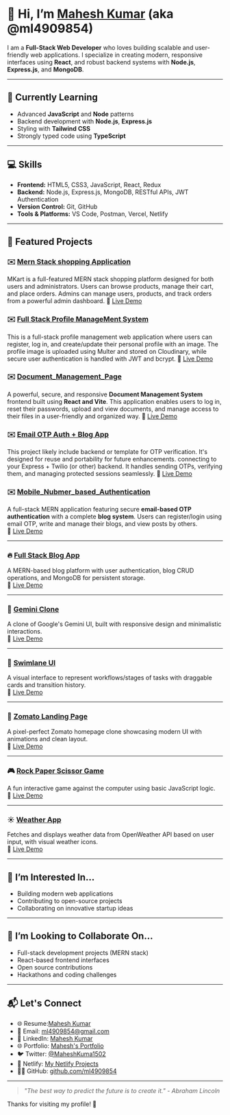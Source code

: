 # 👋 Hi, I’m [Mahesh Kumar](https://github.com/ml4909854) (aka @ml4909854)

I am a **Full-Stack Web Developer** who loves building scalable and user-friendly web applications. I specialize in creating modern, responsive interfaces using **React**, and robust backend systems with **Node.js**, **Express.js**, and **MongoDB**.

---

## 🌱 Currently Learning
- Advanced **JavaScript** and **Node** patterns
- Backend development with **Node.js**, **Express.js**
- Styling with **Tailwind CSS**
- Strongly typed code using **TypeScript**

---

## 💻 Skills
- **Frontend:** HTML5, CSS3, JavaScript, React, Redux
- **Backend:** Node.js, Express.js, MongoDB, RESTful APIs, JWT Authentication
- **Version Control:** Git, GitHub
- **Tools & Platforms:** VS Code, Postman, Vercel, Netlify

---

## 🚀 Featured Projects
### ✉️ [Mern Stack shopping Application](https://github.com/ml4909854/Shoping_Application)  
MKart is a full-featured MERN stack shopping platform designed for both users and administrators. Users can browse products, manage their cart, and place orders. Admins can manage users, products, and track orders from a powerful admin dashboard. 
🔗 [Live Demo](https://frontend-shopping-application.vercel.app)


### ✉️ [Full Stack Profile ManageMent System](https://github.com/ml4909854/Full_Stack_Profile_Page)  
This is a full-stack profile management web application where users can register, log in, and create/update their personal profile with an image. The profile image is uploaded using Multer and stored on Cloudinary, while secure user authentication is handled with JWT and bcrypt. 
🔗 [Live Demo](https://profile-frontend-alpha.vercel.app)

### ✉️ [Document_Management_Page](https://github.com/ml4909854/Document_Management_Page) 
A powerful, secure, and responsive **Document Management System** frontend built using **React and Vite**. This application enables users to log in, reset their passwords, upload and view documents, and manage access to their files in a user-friendly and organized way.
🔗 [Live Demo](https://document-management-frontend-ten.vercel.app)

### ✉️ [Email OTP Auth + Blog App](https://github.com/ml4909854/Full_stack_Email_Otp_based_Authentication)  
This project likely include backend or template for OTP verification. It's designed for reuse and portability for future enhancements. connecting to your Express + Twilio (or other) backend. It handles sending OTPs, verifying them, and managing protected sessions seamlessly. 
🔗 [Live Demo](https://full-stack-email-otp-based-frontend.vercel.app)

### ✉️ [Mobile_Nubmer_based_Authentication](https://github.com/ml4909854/Mobile_Number_Otp_Authentication)  
A full-stack MERN application featuring secure **email-based OTP authentication** with a complete **blog system**. Users can register/login using email OTP, write and manage their blogs, and view posts by others.  
🔗 [Live Demo](https://mobile-number-authentication-fronte.vercel.app)

---

### 🔥 [Full Stack Blog App](https://github.com/ml4909854/BlogBackend)
A MERN-based blog platform with user authentication, blog CRUD operations, and MongoDB for persistent storage.  
🔗 [Live Demo](https://full-stack-blog-frontend-six.vercel.app/)

---

### 🤖 [Gemini Clone](https://github.com/ml4909854/Gemini-Clone)
A clone of Google's Gemini UI, built with responsive design and minimalistic interactions.  
🔗 [Live Demo](https://regal-faloodeh-53535c.netlify.app/)

---

### 🧠 [Swimlane UI](https://github.com/ml4909854/Swimlane_ui)
A visual interface to represent workflows/stages of tasks with draggable cards and transition history.  
🔗 [Live Demo](https://bejewelled-boba-9d7132.netlify.app)

---

### 🍔 [Zomato Landing Page](https://github.com/ml4909854/zomato_landing_page)
A pixel-perfect Zomato homepage clone showcasing modern UI with animations and clean layout.  
🔗 [Live Demo](https://zomato-landing-page-ampl.vercel.app/)

---

### 🎮 [Rock Paper Scissor Game](https://github.com/ml4909854/Rock-Paper-Scissor-Game)
A fun interactive game against the computer using basic JavaScript logic.  
🔗 [Live Demo](https://stunning-malasada-d060ed.netlify.app/)

---

### ☀️ [Weather App](https://github.com/ml4909854/Weather-and-Map-Application)
Fetches and displays weather data from OpenWeather API based on user input, with visual weather icons.  
🔗 [Live Demo](https://resplendent-fudge-0de4f2.netlify.app)

---

## 👀 I’m Interested In...
- Building modern web applications
- Contributing to open-source projects
- Collaborating on innovative startup ideas

---

## 💞️ I’m Looking to Collaborate On...
- Full-stack development projects (MERN stack)
- React-based frontend interfaces
- Open source contributions
- Hackathons and coding challenges

---

## 📬 Let's Connect
- 🌐 Resume:[Mahesh Kumar](https://drive.google.com/file/d/17yfdqCoK0Qrc3mluieClBmr9QMsb5cwU/view?usp=sharing)
- 📧 Email: [ml4909854@gmail.com](mailto:ml4909854@gmail.com)
- 💼 LinkedIn: [Mahesh Kumar](https://www.linkedin.com/in/mahesh-kumar-630a29263/)
- 🌐 Portfolio: [Mahesh's Portfolio](https://port-folio-amber-ten.vercel.app/)
- 🐦 Twitter: [@MaheshKuma1502](https://x.com/MaheshKuma1502)
- 📁 Netlify: [My Netlify Projects](https://app.netlify.com/teams/ml4909854/sites)
- 🧑‍💻 GitHub: [github.com/ml4909854](https://github.com/ml4909854)

---

> _"The best way to predict the future is to create it." - Abraham Lincoln_

Thanks for visiting my profile! 🌟  
